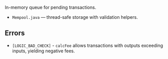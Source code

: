 In-memory queue for pending transactions.

- `Mempool.java` — thread-safe storage with validation helpers.

Errors
------
- `[LOGIC_BAD_CHECK]` - `calcFee` allows transactions with outputs exceeding inputs, yielding negative fees.
